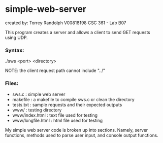 # simple-web-server
created by: Torrey Randolph
            V00818198
            CSC 361 - Lab B07

This program creates a server and allows a client to send GET requests using UDP.

### Syntax:
  ./sws \<port\> \<directory\>

NOTE: the client request path cannot include "../"

### Files:
 - sws.c : simple web server
 - makefile : a makefile to compile sws.c or clean the directory
 - tests.txt : sample requests and their expected outputs
 - www/ : testing directory
 - www/index.html : text file used for testing
 - www/longfile.html : html file used for testing
            
My simple web server code is broken up into sections. Namely, server functions, methods used to parse user input, and console output functions.